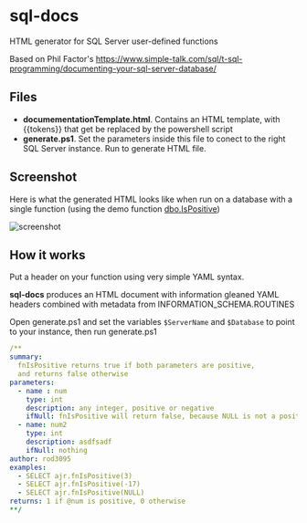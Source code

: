 # sql-docs
HTML generator for SQL Server user-defined functions

Based on Phil Factor's https://www.simple-talk.com/sql/t-sql-programming/documenting-your-sql-server-database/

## Files 
- **documementationTemplate.html**. Contains an HTML template, with {{tokens}} that get be replaced by the powershell script
- **generate.ps1**. Set the parameters inside this file to conect to the right SQL Server instance. Run to generate HTML file. 
 
## Screenshot
Here is what the generated HTML looks like when run on a database with a single function (using the demo function [dbo.IsPositive](https://raw.githubusercontent.com/HotQuant/sql-docs/master/FunctionForDemoPurposes_fnIsPositive.sql))

![screenshot](https://raw.githubusercontent.com/HotQuant/sql-docs/master/screenshot.png)

## How it works
Put a header on your function using very simple YAML syntax.

**sql-docs** produces an HTML document with information gleaned YAML headers combined with metadata from INFORMATION_SCHEMA.ROUTINES

Open generate.ps1 and set the variables `$ServerName` and `$Database` to point to your instance, then run generate.ps1

```yaml
/**
summary:
  fnIsPositive returns true if both parameters are positive,
  and returns false otherwise
parameters:
  - name : num
    type: int
    description: any integer, positive or negative
    ifNull: fnIsPositive will return false, because NULL is not a positive number
  - name: num2
    type: int
    description: asdfsadf
    ifNull: nothing
author: rod3095
examples:
  - SELECT ajr.fnIsPositive(3)
  - SELECT ajr.fnIsPositive(-17)
  - SELECT ajr.fnIsPositive(NULL)
returns: 1 if @num is positive, 0 otherwise
**/
```

